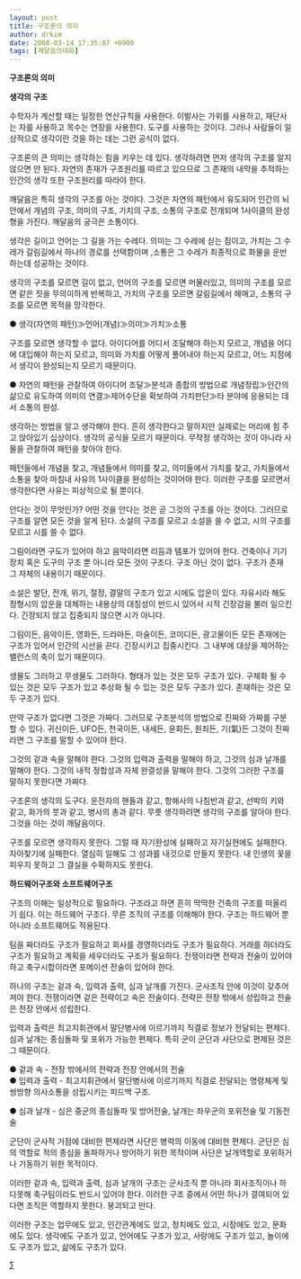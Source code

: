 ```yaml
---
layout: post
title: 구조론의 의미
author: drkim
date: 2008-03-14 17:35:07 +0900
tags: [깨달음의대화]
---
```

**구조론의 의미**

**생각의 구조**

수학자가 계산할 때는 일정한 연산규칙을 사용한다. 이발사는 가위를 사용하고, 재단사는 자를 사용하고 목수는 연장을 사용한다. 도구를 사용하는 것이다. 그러나 사람들이 일상적으로 생각이란 것을 하는 데는 그런 공식이 없다.

구조론의 큰 의미는 생각하는 힘을 키우는 데 있다. 생각하려면 먼저 생각의 구조를 알지 않으면 안 된다. 자연의 존재가 구조원리를 따르고 있으므로 그 존재의 내막을 추적하는 인간의 생각 또한 구조원리를 따라야 한다. 

깨달음은 특히 생각의 구조를 아는 것이다. 그것은 자연의 패턴에서 유도되어 인간의 뇌 안에서 개념의 구조, 의미의 구조, 가치의 구조, 소통의 구조로 전개되며 1사이클의 완성형을 가진다. 깨달음의 궁극은 소통이다. 

생각은 길이고 언어는 그 길을 가는 수레다. 의미는 그 수레에 싣는 짐이고, 가치는 그 수레가 갈림길에서 하나의 경로를 선택함이며 ,소통은 그 수레가 최종적으로 화물을 운반하는데 성공하는 것이다. 

생각의 구조를 모르면 길이 없고, 언어의 구조를 모르면 머물러있고, 의미의 구조를 모르면 같은 짓을 무의미하게 반복하고, 가치의 구조를 모르면 갈림길에서 헤매고, 소통의 구조를 모르면 목적을 망각한다. 

● 생각(자연의 패턴)≫언어(개념)≫의미≫가치≫소통

구조를 모르면 생각할 수 없다. 아이디어를 어디서 조달해야 하는지 모르고, 개념을 어디에 대입해야 하는지 모르고, 의미와 가치를 어떻게 풀어내야 하는지 모르고, 어느 지점에서 생각이 완성되는지 모르기 때문이다. 

● 자연의 패턴을 관찰하여 아이디어 조달≫분석과 종합의 방법으로 개념정립≫인간의 삶으로 유도하여 의미의 연결≫제어수단을 확보하여 가치판단≫타 분야에 응용되는 데서 소통의 완성.

생각하는 방법을 알고 생각해야 한다. 흔히 생각한다고 말하지만 실제로는 머리에 힘 주고 앉아있기 십상이다. 생각의 공식을 모르기 때문이다. 무작정 생각하는 것이 아니라 사물을 관찰하여 패턴을 찾아야 한다. 

패턴들에서 개념을 찾고, 개념들에서 의미를 찾고, 의미들에서 가치를 찾고, 가치들에서 소통을 찾아 마침내 사유의 1사이클을 완성하는 것이어야 한다. 이러한 구조를 모르면서 생각한다면 사유는 피상적으로 될 뿐이다. 

안다는 것이 무엇인가? 어떤 것을 안다는 것은 곧 그것의 구조를 아는 것이다. 그러므로 구조를 알면 모든 것을 알게 된다. 소설의 구조를 모르고 소설을 쓸 수 없고, 시의 구조를 모르고 시를 쓸 수 없다. 

그림이라면 구도가 있어야 하고 음악이라면 리듬과 템포가 있어야 한다. 건축이나 기기장치 혹은 도구의 구조 뿐 아니라 모든 것이 구조다. 구조 아닌 것이 없다. 구조가 존재 그 자체의 내용이기 때문이다.

소설은 발단, 전개, 위기, 절정, 결말의 구조가 있고 시에도 압운이 있다. 자유시라 해도 정형시의 압운을 대체하는 내용상의 대칭성이 반드시 있어서 시적 긴장감을 불러 일으킨다. 긴장되지 않고 집중되지 않으면 시가 아니다. 

그림이든, 음악이든, 영화든, 드라마든, 마술이든, 코미디든, 광고물이든 모든 존재에는 구조가 있어서 인간의 시선을 끈다. 긴장시키고 집중시킨다. 그 내부에 대상을 제어하는 밸런스의 축이 있기 때문이다. 

생물도 그러하고 무생물도 그러하다. 형태가 있는 것은 모두 구조가 있다. 구체화 될 수 있는 것은 모두 구조가 있고 추상화 될 수 있는 것은 모두 구조가 있다. 존재하는 것은 모두 구조가 있다. 

만약 구조가 없다면 그것은 가짜다. 그러므로 구조분석의 방법으로 진짜와 가짜를 구분할 수 있다. 귀신이든, UFO든, 천국이든, 내세든, 윤회든, 원죄든, 기(氣)든 그것이 진짜라면 그 구조를 말할 수 있어야 한다. 

그것의 겉과 속을 말해야 한다. 그것의 입력과 출력을 말해야 하고, 그것의 심과 날개를 말해야 한다. 그것의 내적 정합성과 자체 완결성을 말해야 한다. 그것의 그러한 구조를 말하지 못한다면 가짜다. 

구조론의 생각의 도구다. 운전자의 핸들과 같고, 항해사의 나침반과 같고, 선박의 키와 같고, 화가의 붓과 같고, 병사의 총과 같다. 무릇 생각하려면 생각의 구조를 알아야 한다. 그것을 아는 것이 깨달음이다. 

구조를 모르면 생각하지 못한다. 그럴 때 자기완성에 실패하고 자기실현에도 실패한다. 자아찾기에 실패한다. 열심히 일해도 그 성과를 내것으로 만들지 못한다. 내 인생의 꽃을 피우지 못하고 그 결실을 수확하지도 못한다. 



**하드웨어구조와 소프트웨어구조**

구조의 이해는 일상적으로 필요하다. 구조라고 하면 흔히 딱딱한 건축의 구조를 떠올리기 쉽다. 이는 하드웨어 구조다. 무른 조직의 구조를 이해해야 한다. 구조는 하드웨어 뿐 아니라 소프트웨어도 적용된다. 

팀을 짜더라도 구조가 필요하고 회사를 경영하더라도 구조가 필요하다. 거래를 하더라도 구조가 필요하고 계획을 세우더라도 구조가 필요하다. 전쟁이라면 전략과 전술이 있어야 하고 축구시합이라면 포메이션 전술이 있어야 한다.

하나의 구조는 겉과 속, 입력과 출력, 심과 날개를 가진다. 군사조직 안에 이것이 갖추어져야 한다. 전쟁이라면 겉은 전략이고 속은 전술이다. 전략은 전장 밖에서 성립하고 전술은 전장 안에서 성립한다. 

입력과 출력은 최고지휘관에서 말단병사에 이르기까지 직결로 정보가 전달되는 편제다. 심과 날개는 종심돌파 및 포위가 가능한 편제다. 특히 군이 군단과 사단으로 편제된 것은 그 때문이다. 

● 겉과 속 - 전장 밖에서의 전략과 전장 안에서의 전술  
● 입력과 출력 - 최고지휘관에서 말단병사에 이르기까지 직결로 전달되는 명령체계 및 쌍방향 의사소통을 성립시키는 피드백 구조.
              
● 심과 날개 - 심은 중군의 종심돌파 및 방어전술, 날개는 좌우군의 포위전술 및 기동전술 

군단이 군사적 거점에 대비한 편제라면 사단은 병력의 이동에 대비한 편제다. 군단은 심의 역할로 적의 종심을 돌파하거나 방어하기 위한 목적이며 사단은 날개역할로 포위하거나 기동하기 위한 목적이다. 

이러한 겉과 속, 입력과 출력, 심과 날개의 구조는 군사조직 뿐 아니라 회사조직이나 하다못해 축구팀이라도 반드시 있어야 한다. 이러한 구조 중에서 어떤 하나가 결여되어 있다면 조직은 역할하지 못한다. 붕괴되고 만다. 

이러한 구조는 업무에도 있고, 인간관계에도 있고, 정치에도 있고, 시장에도 있고, 문화에도 있다. 생각에도 구조가 있고, 언어에도 구조가 있고, 사랑에도 구조가 있고, 놀이에도 구조가 있고, 삶에도 구조가 있다. 



∑